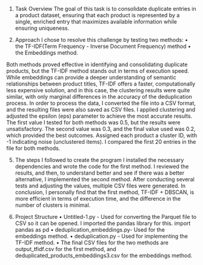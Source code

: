 1.	Task Overview
The goal of this task is to consolidate duplicate entries in a product dataset, ensuring that each product is represented by a single, enriched entry that maximizes
 available information while ensuring uniqueness.

3.	Approach
I chose to resolve this challenge by testing two methods: 
•	the TF-IDF(Term Frequency - Inverse Document Frequency)  method 
•	the Embeddings method.

Both methods proved effective in identifying and consolidating duplicate products, but the TF-IDF method stands out in terms of execution speed.
While embeddings can provide a deeper understanding of semantic relationships between product titles, TF-IDF offers a faster, computationally less expensive solution, and in this case,
the clustering results were quite similar, with only marginal differences in the accuracy of the deduplication process.
In order to process the data, I converted the file into a CSV format, and the resulting files were also saved as CSV files.
I applied clustering and adjusted the epsilon (eps) parameter to achieve the most accurate results. The first value I tested for both methods was 0.5, but the results were unsatisfactory.
The second value was 0.3, and the final value used was 0.2, which provided the best outcomes.
Assigned each product a cluster ID, with -1 indicating noise (unclustered items). I compared the first 20 entries in the file for both methods. 

5.	The steps I followed to create the program
I installed the necessary dependencies and wrote the code for the first method. I reviewed the results, and then, to understand better and see if there was a better alternative, I implemented the second method.
After conducting several tests and adjusting the values, multiple CSV files were generated. In conclusion, I personally find that the first method, TF-IDF + DBSCAN,
is more efficient in terms of execution time, and the difference in the number of clusters is minimal.

7.	Project Structure
•	Untitled-1.py - Used for converting the Parquet file to CSV so it can be opened. I imported the pandas library for this.
import pandas as pd
•	deduplication_embeddings.py- Used for the embeddings method.
•	deduplication.py - Used for implementing the TF-IDF method.
•	The final CSV files for the two methods are output_tfidf.csv for the first method, and deduplicated_products_embeddings3.csv for the embeddings method.

